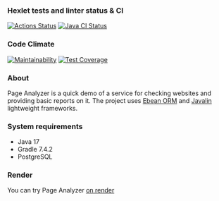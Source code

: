 ### Hexlet tests and linter status & CI
[![Actions Status](https://github.com/vladsmelianets/java-project-lvl4/workflows/hexlet-check/badge.svg)](https://github.com/vladsmelianets/java-project-lvl4/actions)
[![Java CI Status](https://github.com/vladsmelianets/java-project-lvl4/actions/workflows/java-ci.yml/badge.svg)](https://github.com/vladsmelianets/java-project-lvl4/actions/workflows/java-ci.yml)

### Code Climate
[![Maintainability](https://api.codeclimate.com/v1/badges/8ae6131503fca6e6fbe1/maintainability)](https://codeclimate.com/github/vladsmelianets/java-project-lvl4/maintainability)
[![Test Coverage](https://api.codeclimate.com/v1/badges/8ae6131503fca6e6fbe1/test_coverage)](https://codeclimate.com/github/vladsmelianets/java-project-lvl4/test_coverage)

### About
Page Analyzer is a quick demo of a service for checking websites and providing basic reports on it.
The project uses [Ebean ORM](https://ebean.io/) and [Javalin](https://javalin.io/) lightweight frameworks.

### System requirements
- Java 17
- Gradle 7.4.2
- PostgreSQL

### Render

You can try Page Analyzer [on render](https://page-analyzrrr.onrender.com)

